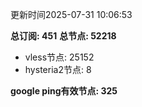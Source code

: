 更新时间2025-07-31 10:06:53

**总订阅: 451**
**总节点: 52218**
- vless节点: 25152
- hysteria2节点: 8

**google ping有效节点: 325**
